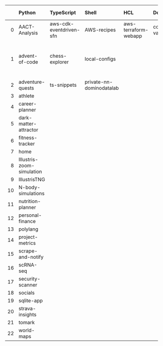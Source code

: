 |    | Python                    | TypeScript              | Shell                    | HCL                  | Dockerfile   | R                                                        | JavaScript                           | Jupyter Notebook   | C                   | PowerShell   | HTML              |
|---:|:--------------------------|:------------------------|:-------------------------|:---------------------|:-------------|:---------------------------------------------------------|:-------------------------------------|:-------------------|:--------------------|:-------------|:------------------|
|  0 | AACT-Analysis             | aws-cdk-eventdriven-sfn | AWS-recipes              | aws-terraform-webapp | code-vault   | Computation-Optimizations                                | DHC                                  | hypothesis-testing | OverTheWire-website | performance  | workout-generator |
|  1 | advent-of-code            | chess-explorer          | local-configs            |                      |              | Coursera-Data-Science-Foundations-using-R-Specialization | web-application-jquery-and-bootstrap | mnist-classifyer   |                     |              |                   |
|  2 | adventure-quests          | ts-snippets             | private-nn-dominodatalab |                      |              | wearable-computing                                       |                                      | twitter-novo       |                     |              |                   |
|  3 | athlete                   |                         |                          |                      |              |                                                          |                                      |                    |                     |              |                   |
|  4 | career-planner            |                         |                          |                      |              |                                                          |                                      |                    |                     |              |                   |
|  5 | dark-matter-attractor     |                         |                          |                      |              |                                                          |                                      |                    |                     |              |                   |
|  6 | fitness-tracker           |                         |                          |                      |              |                                                          |                                      |                    |                     |              |                   |
|  7 | home                      |                         |                          |                      |              |                                                          |                                      |                    |                     |              |                   |
|  8 | Illustris-zoom-simulation |                         |                          |                      |              |                                                          |                                      |                    |                     |              |                   |
|  9 | IllustrisTNG              |                         |                          |                      |              |                                                          |                                      |                    |                     |              |                   |
| 10 | N-body-simulations        |                         |                          |                      |              |                                                          |                                      |                    |                     |              |                   |
| 11 | nutrition-planner         |                         |                          |                      |              |                                                          |                                      |                    |                     |              |                   |
| 12 | personal-finance          |                         |                          |                      |              |                                                          |                                      |                    |                     |              |                   |
| 13 | polylang                  |                         |                          |                      |              |                                                          |                                      |                    |                     |              |                   |
| 14 | project-metrics           |                         |                          |                      |              |                                                          |                                      |                    |                     |              |                   |
| 15 | scrape-and-notify         |                         |                          |                      |              |                                                          |                                      |                    |                     |              |                   |
| 16 | scRNA-seq                 |                         |                          |                      |              |                                                          |                                      |                    |                     |              |                   |
| 17 | security-scanner          |                         |                          |                      |              |                                                          |                                      |                    |                     |              |                   |
| 18 | socials                   |                         |                          |                      |              |                                                          |                                      |                    |                     |              |                   |
| 19 | sqlite-app                |                         |                          |                      |              |                                                          |                                      |                    |                     |              |                   |
| 20 | strava-insights           |                         |                          |                      |              |                                                          |                                      |                    |                     |              |                   |
| 21 | tomark                    |                         |                          |                      |              |                                                          |                                      |                    |                     |              |                   |
| 22 | world-maps                |                         |                          |                      |              |                                                          |                                      |                    |                     |              |                   |